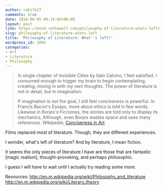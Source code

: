 ```yaml
---
author: rahil627
comments: true
date: 2014-06-05 00:14:03+00:00
layout: post
link: https://mind.rathewolf.com/philosophy-of-literature-whats-left/
slug: philosophy-of-literature-whats-left
title: 'Philosophy of Literature: What''s left?'
wordpress_id: 2094
categories:
- Art
- Literature
- Philosophy
---
```


<blockquote>In single chapter of Invisible Cities by Italo Calvino, I feel satisfied. I consumed enough to trigger my brain to begin contemplating, creating, mixing in with my own thoughts. The power of literature is not in detail, but in imagination.

If imagination is not the goal, I still feel conciseness is powerful. In Francis Bacon's Essays, more about ethics is told in few words. Likewise in Borjes's Ficciones, the stories are told only to display its mechanics; Although, even Borjes wastes space and uses many references.
_Wikipedia_, [Conciseness in Art](https://mind.rathewolf.com/conciseness-in-art)
</blockquote>


Films replaced most of literature. Though, they are different experiences.

I wonder, what's left of literature? And by literature, I mean fiction.

It seems the only pieces of literature I have are those that are fantastic [magic realism], thought-provoking, and perhaps philosophic.

I guess I will have to wait until I actually try reading some more.

Resources:
http://en.m.wikipedia.org/wiki/Philosophy_and_literature
http://en.m.wikipedia.org/wiki/Literary_theory
